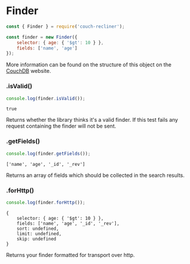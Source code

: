 Finder
===

```javascript
const { Finder } = require('couch-recliner');

const finder = new Finder({
    selector: { age: { '$gt': 10 } },
    fields: ['name', 'age']
});
```

More information can be found on the structure of this object on the [CouchDB](http://docs.couchdb.org/en/2.0.0/api/database/find.html) website.

### .isValid()

```javascript
console.log(finder.isValid());
```
```
true
```

Returns whether the library thinks it's a valid finder. If this test fails any request containing the finder will not be sent.

### .getFields()

```javascript
console.log(finder.getFields());
```
```
['name', 'age', '_id', '_rev']
```

Returns an array of fields which should be collected in the search results.

### .forHttp()

```javascript
console.log(finder.forHttp());
```
```
{
    selector: { age: { '$gt': 10 } },
    fields: ['name', 'age', '_id', '_rev'],
    sort: undefined,
    limit: undefined,
    skip: undefined
}
```

Returns your finder formatted for transport over http.
